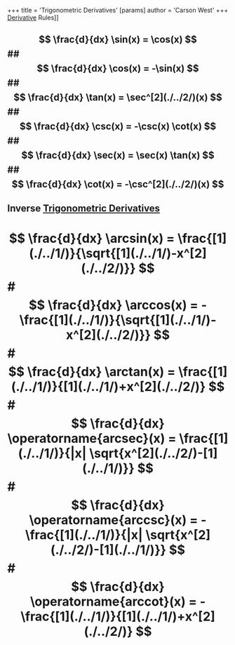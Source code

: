 +++
 title = 'Trigonometric Derivatives'
[params]
	author = 'Carson West'
+++
[Derivative](./../derivative/) Rules]]
##  $$ \frac{d}{dx} \sin(x) = \cos(x) $$  ##  $$ \frac{d}{dx} \cos(x) = -\sin(x) $$  ##  $$ \frac{d}{dx} \tan(x) = \sec^[2](./../2/)(x) $$  ##  $$ \frac{d}{dx} \csc(x) = -\csc(x) \cot(x) $$  ##  $$ \frac{d}{dx} \sec(x) = \sec(x) \tan(x) $$  ##  $$ \frac{d}{dx} \cot(x) = -\csc^[2](./../2/)(x) $$  
## Inverse [Trigonometric Derivatives](./../trigonometric-derivatives/) 
#  $$ \frac{d}{dx} \arcsin(x) = \frac{[1](./../1/)}{\sqrt{[1](./../1/)-x^[2](./../2/)}} $$  #  $$ \frac{d}{dx} \arccos(x) = -\frac{[1](./../1/)}{\sqrt{[1](./../1/)-x^[2](./../2/)}} $$  #  $$ \frac{d}{dx} \arctan(x) = \frac{[1](./../1/)}{[1](./../1/)+x^[2](./../2/)} $$  #  $$ \frac{d}{dx} \operatorname{arcsec}(x) = \frac{[1](./../1/)}{|x| \sqrt{x^[2](./../2/)-[1](./../1/)}} $$  #  $$ \frac{d}{dx} \operatorname{arccsc}(x) = -\frac{[1](./../1/)}{|x| \sqrt{x^[2](./../2/)-[1](./../1/)}} $$ #  $$ \frac{d}{dx} \operatorname{arccot}(x) = -\frac{[1](./../1/)}{[1](./../1/)+x^[2](./../2/)} $$ 